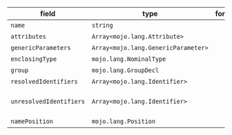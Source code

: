 | field | type | format | required | default | description |
|---|---|---|---|---|---|
| `name` | `string` |  | N |  |  |
| `attributes` | `Array<mojo.lang.Attribute>` |  | N |  |  |
| `genericParameters` | `Array<mojo.lang.GenericParameter>` |  | N |  |  |
| `enclosingType` | `mojo.lang.NominalType` |  | N |  |  |
| `group` | `mojo.lang.GroupDecl` |  | N |  |  |
| `resolvedIdentifiers` | `Array<mojo.lang.Identifier>` |  | N |  |  |
| `unresolvedIdentifiers` | `Array<mojo.lang.Identifier>` |  | N |  | unresolved identifiers in this file |
| `namePosition` | `mojo.lang.Position` |  | N |  |  |
